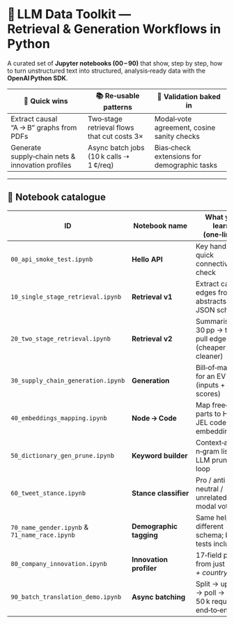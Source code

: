 # 🔎 LLM Data Toolkit — Retrieval & Generation Workflows in Python

A curated set of **Jupyter notebooks (00 – 90)** that show, step by step, how to
turn unstructured text into structured, analysis‑ready data with the
**OpenAI Python SDK**.

<div align="center">
  
| 🚀 Quick wins | 📚 Re‑usable patterns | 🧪 Validation baked in |
|---------------|----------------------|------------------------|
| Extract causal “A → B” graphs from PDFs | Two‑stage retrieval flows that cut costs 3× | Modal‑vote agreement, cosine sanity checks |
| Generate supply‑chain nets & innovation profiles | Async batch jobs (10 k calls ⇢ 1 ¢/req) | Bias‑check extensions for demographic tasks |

</div>

---

## 📂 Notebook catalogue

| ID | Notebook name | What you learn (one‑liner) |
|----|---------------|----------------------------|
| `00_api_smoke_test.ipynb` | **Hello API** | Key handling, quick connectivity check |
| `10_single_stage_retrieval.ipynb` | **Retrieval v1** | Extract causal edges from abstracts via JSON schema |
| `20_two_stage_retrieval.ipynb` | **Retrieval v2** | Summarise 30 pp → then pull edges (cheaper & cleaner) |
| `30_supply_chain_generation.ipynb` | **Generation** | Bill‑of‑materials for an EV (inputs + scores) |
| `40_embeddings_mapping.ipynb` | **Node → Code** | Map free‑text parts to HS6 / JEL codes with embeddings |
| `50_dictionary_gen_prune.ipynb` | **Keyword builder** | Context‑aware n‑gram lists & LLM pruning loop |
| `60_tweet_stance.ipynb` | **Stance classifier** | Pro / anti / neutral / unrelated with modal voting |
| `70_name_gender.ipynb` & `71_name_race.ipynb` | **Demographic tagging** | Same helper, different schema; bias tests included |
| `80_company_innovation.ipynb` | **Innovation profiler** | 17‑field profile from just *name + country* |
| `90_batch_translation_demo.ipynb` | **Async batching** | Split → upload → poll → parse 50 k requests end‑to‑end |


